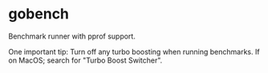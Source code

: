 # gobench

Benchmark runner with pprof support. 

One important tip: Turn off any turbo boosting when running benchmarks. If on MacOS; search for "Turbo Boost Switcher".

